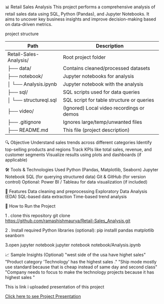 📊 Retail Sales Analysis
This project performs a comprehensive analysis of retail sales data using SQL, Python (Pandas), and Jupyter Notebooks. It aims to uncover key business insights and improve decision-making based on data-driven metrics.

project structure 
<div>
<table>
  <thead>
    <tr>
      <th>Path</th>
      <th>Description</th>
    </tr>
  </thead>
  <tbody>
    <tr>
      <td>Retail-Sales-Analysis/</td>
      <td>Root project folder</td>
    </tr>
    <tr>
      <td>├── data/</td>
      <td>Contains cleaned/processed datasets</td>
    </tr>
    <tr>
      <td>├── notebook/</td>
      <td>Jupyter notebooks for analysis</td>
    </tr>
    <tr>
      <td>│ └── Analysis.ipynb</td>
      <td>Jupyter notebook with the analysis</td>
    </tr>
    <tr>
      <td>├── sql/</td>
      <td>SQL scripts used for data queries</td>
    </tr>
    <tr>
      <td>│ └── structureql.sql</td>
      <td>SQL script for table structure or queries</td>
    </tr>
    <tr>
      <td>├── video/</td>
      <td>(Ignored) Local video recordings or demos</td>
    </tr>
    <tr>
      <td>├── .gitignore</td>
      <td>Ignores large/temp/unwanted files</td>
    </tr>
    <tr>
      <td>├── README.md</td>
      <td>This file (project description)</td>
    </tr>
  </tbody>
</table>

</div>



🔍 Objective
Understand sales trends across different categories
Identify top-selling products and regions
Track KPIs like total sales, revenue, and customer segments
Visualize results using plots and dashboards (if applicable)



🛠️ Tools & Technologies Used
Python (Pandas, Matplotlib, Seaborn)
Jupyter Notebook
SQL (for querying structured data)
Git & GitHub (for version control)
Optional: Power BI / Tableau for data visualization (if included)



📌 Features
Data cleaning and preprocessing
Exploratory Data Analysis (EDA)
SQL-based data extraction
Time-based trend analysis

🚀 How to Run the Project

1 . clone this repository 
git clone https://github.com/ramashishmaurya/Retail-Sales_Analysis.git

2 . Install required Python libraries (optional):
pip installl pandas matplotlib seanborn 

3.open jupyter notebook 
jupyter notebook notebook/Analysis.ipynb



📈 Sample Insights (Optional)
"west side of the usa have highet sales"
"Product category 'Technology' has the highest sales ."
"Ship mode mostly use standard because that is cheap instead of same day and second class"
"Company needs to focus to make the technology projects because it has highest sales "

This is link i uploaded presentation of this project

<a href = 'https://drive.google.com/file/d/1gGyJUVq5Lrspj7tjT9aaiamaOrTmpoD9/view?usp=drive_link'> Click here to see Project Presentation </a>

